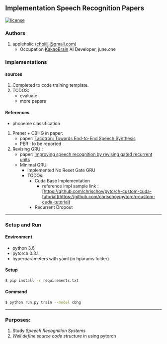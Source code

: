 ## Implementation Speech Recognition Papers

[![license](https://img.shields.io/github/license/mashape/apistatus.svg?maxAge=2592000)](https://github.com/AppleHolic/PytorchSR/LICENSE)

### Authors

1. appleholic (choiilji@gmail.com)
    - Occupation [KakaoBrain](http://www.kakaobrain.com/) AI Developer, june.one

### Implementations

#### sources

1. Completed to code training template.
2. TODOS:
    - evaluate
    - more papers
    
#### References

- phoneme classification

1. Prenet + CBHG in paper:
    - paper:  [Tacotron: Towards End-to-End Speech Synthesis](https://arxiv.org/abs/1703.10135)
    - PER : to be reported
2. Revising GRU :
    - paper: [Improving speech recognition by revising gated recurrent units](https://arxiv.org/abs/1710.00641)
    - Minimal GRU:
        - Implemented No Reset Gate GRU
        - TODOs:
            - Cuda Base Implementation
                - reference impl sample link : [https://github.com/chrischoy/pytorch-custom-cuda-tutorial](https://github.com/chrischoy/pytorch-custom-cuda-tutorial)
            - Recurrent Dropout

---

### Setup and Run

#### Environment
- python 3.6
- pytorch 0.3.1
- hyperparameters with yaml (in hparams folder)

#### Setup

```bash
$ pip install -r requirements.txt
```
    
#### Command

```bash
$ python run.py train --model cbhg
```

---


### Purposes:

1. Study *Speech Recognition Systems*
2. *Well define source code structure* in using pytorch 


